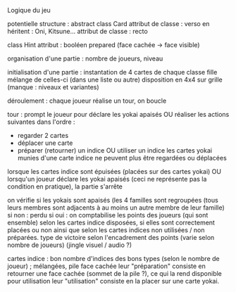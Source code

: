 Logique du jeu

potentielle structure :
abstract class Card
attribut de classe : verso
en héritent : Oni, Kitsune...
attribut de classe : recto

class Hint
attribut : booléen prepared (face cachée -> face visible)

organisation d'une partie : 
nombre de joueurs, niveau

initialisation d'une partie : 
instantation de 4 cartes de chaque classe fille
mélange de celles-ci (dans une liste ou autre)
disposition en 4x4 sur grille
(manque : niveaux et variantes)

déroulement : 
chaque joueur réalise un tour, on boucle

tour : 
prompt le joueur pour déclare les yokai apaisés OU réaliser les actions suivantes dans l'ordre : 
- regarder 2 cartes
- déplacer une carte
- préparer (retourner) un indice OU utiliser un indice
les cartes yokai munies d'une carte indice ne peuvent plus être regardées ou déplacées

lorsque les cartes indice sont épuisées (placées sur des cartes yokai) OU lorsqu'un joueur déclare les yokai apaisés (ceci ne représente pas la condition en pratique), la partie s'arrête

on vérifie si les yokais sont apaisés (les 4 familles sont regroupées (tous leurs membres sont adjacents à au moins un autre membre de leur famille)
si non : perdu
si oui : on comptabilise les points des joueurs (qui sont ensemble) selon les cartes indice disposées, si elles sont correctement placées ou non
ainsi que selon les cartes indices non utilisées / non préparées.
type de victoire selon l'encadrement des points (varie selon nombre de joueurs) (jingle visuel / audio ?)

cartes indice :
bon nombre d'indices des bons types (selon le nombre de joueur) ; mélangées, pile face cachée
leur "préparation" consiste en retourner une face cachée (sommet de la pile ?), ce qui la rend disponible pour utilisation
leur "utilisation" consiste en la placer sur une carte yokai.
